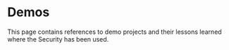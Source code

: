 # Demos

This page contains references to demo projects and their lessons learned where the Security has been used.
